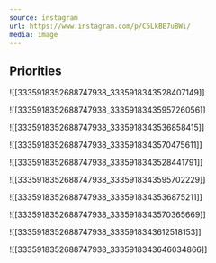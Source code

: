 ```yaml
---
source: instagram
url: https://www.instagram.com/p/C5LkBE7uBWi/
media: image
---
```


## Priorities

![[3335918352688747938_3335918343528407149]]

![[3335918352688747938_3335918343595726056]]

![[3335918352688747938_3335918343536858415]]

![[3335918352688747938_3335918343570475611]]

![[3335918352688747938_3335918343528441791]]

![[3335918352688747938_3335918343595702229]]

![[3335918352688747938_3335918343536875211]]

![[3335918352688747938_3335918343570365669]]

![[3335918352688747938_3335918343612518153]]

![[3335918352688747938_3335918343646034866]]

